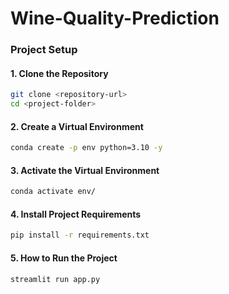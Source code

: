 # Wine-Quality-Prediction

### Project Setup

#### 1. Clone the Repository
```bash
git clone <repository-url>
cd <project-folder>
```

#### 2. Create a Virtual Environment
```bash
conda create -p env python=3.10 -y
```

#### 3. Activate the Virtual Environment
```bash
conda activate env/
```

#### 4. Install Project Requirements
```bash
pip install -r requirements.txt
```

#### 5. How to Run the Project
```bash
streamlit run app.py
```
